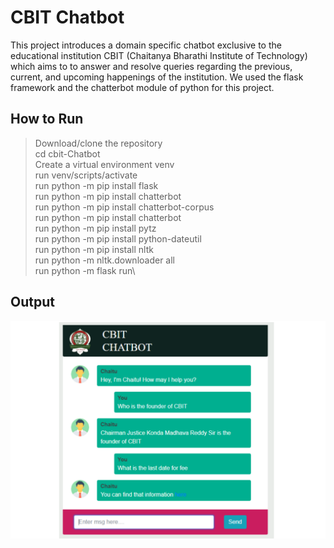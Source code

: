 # CBIT Chatbot

This project introduces a domain specific chatbot exclusive to the educational institution CBIT
(Chaitanya Bharathi Institute of Technology) which aims to to answer and resolve queries regarding the previous, current, and upcoming happenings of the institution. We used the flask framework and the chatterbot module of python for this project.

## How to Run

> Download/clone the repository\
> cd cbit-Chatbot\
> Create a virtual environment venv\
> run venv/scripts/activate\
> run python -m pip install flask\
> run python -m pip install chatterbot\
> run python -m pip install chatterbot-corpus\
> run python -m pip install chatterbot\
> run python -m pip install pytz\
> run python -m pip install python-dateutil\
> run python -m pip install nltk\
> run python -m nltk.downloader all\
> run python -m flask run\

## Output

![Img not found](readme/chaitu.png)
